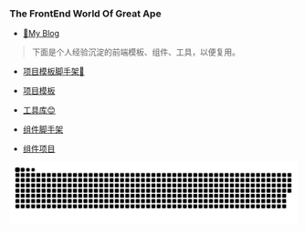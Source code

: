 ### The FrontEnd World Of Great Ape

- [🎉My Blog](https://muzhidong.github.io)

<!--
- My WeChat Official Account
  
  ![微信公众号](./wechatOfficialAccount.png)
-->


> 下面是个人经验沉淀的前端模板、组件、工具，以便复用。

- [项目模板脚手架👏](https://github.com/muzhidong/pj-cli)

- [项目模板](https://github.com/muzhidong/pj-templates)

- [工具库😊](https://github.com/muzhidong/util)

- [组件脚手架](https://github.com/muzhidong/component-cli)

- [组件项目](https://github.com/muzhidong/lib-components)


<picture>
  <source
    media="(prefers-color-scheme:dark)"
    srcset="https://raw.githubusercontent.com/muzhidong/muzhidong/output/github-contribution-grid-snake-dark.svg">
  <source 
    media="(prefers-color-scheme:light)" 
    srcset="https://raw.githubusercontent.com/muzhidong/muzhidong/output/github-contribution-grid-snake.svg">
  <img 
    alt="github contribution grid snake animation" 
    src="https://raw.githubusercontent.com/muzhidong/muzhidong/output/github-contribution-grid-snake.svg" />
</picture>
